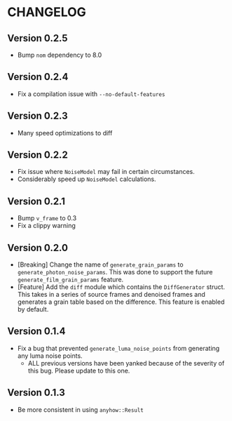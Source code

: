 # CHANGELOG

<!-- ## Upcoming (WIP)

- [Feature] Add a new function, `generate_film_grain_params`. This works like `generate_photon_noise_params` but generates more coarse, film-like grain.
- [Feature] Add the `estimate` module which contains the `estimate_plane_noise` function. This takes in a series of frames and estimates the amount of noise for each of them. This feature is enabled by default. -->

## Version 0.2.5

- Bump `nom` dependency to 8.0

## Version 0.2.4

- Fix a compilation issue with `--no-default-features`

## Version 0.2.3

- Many speed optimizations to diff

## Version 0.2.2

- Fix issue where `NoiseModel` may fail in certain circumstances.
- Considerably speed up `NoiseModel` calculations.

## Version 0.2.1

- Bump `v_frame` to 0.3
- Fix a clippy warning

## Version 0.2.0

- [Breaking] Change the name of `generate_grain_params` to `generate_photon_noise_params`. This was done to support the future `generate_film_grain_params` feature.
- [Feature] Add the `diff` module which contains the `DiffGenerator` struct. This takes in a series of source frames and denoised frames and generates a grain table based on the difference. This feature is enabled by default.

## Version 0.1.4

- Fix a bug that prevented `generate_luma_noise_points` from generating any luma noise points.
  - ALL previous versions have been yanked because of the severity of this bug. Please update to this one.

## Version 0.1.3

- Be more consistent in using `anyhow::Result`
